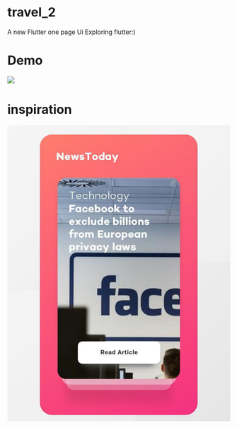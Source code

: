 # travel_2

A new Flutter one page Ui 
Exploring flutter:)

# Demo

<a href="https://gfycat.com/gifs/detail/ChiefRealJay"><img src=https://thumbs.gfycat.com/ChiefRealJay-size_restricted.gif></a>

# inspiration
![alt text](https://github.com/vishweshsoni/newsAppPage/blob/master/Image/inspirationaldesign.png)

